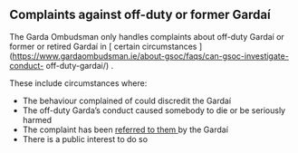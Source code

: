 ##  Complaints against off-duty or former Gardaí

The Garda Ombudsman only handles complaints about off-duty Gardaí or former or
retired Gardaí in [ certain circumstances
](https://www.gardaombudsman.ie/about-gsoc/faqs/can-gsoc-investigate-conduct-
off-duty-gardai/) .

These include circumstances where:

  * The behaviour complained of could discredit the Gardaí 
  * The off-duty Garda’s conduct caused somebody to die or be seriously harmed 
  * The complaint has been [ referred to them ](https://www.gardaombudsman.ie/about-gsoc/gsocs-functions/investigations-following-referral/) by the Gardaí 
  * There is a public interest to do so 
